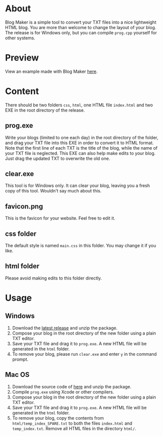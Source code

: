 # About
Blog Maker is a simple tool to convert your TXT files into a nice lightweight HTML blog. You are more than welcome to change the layout of your blog. The release is for Windows only, but you can compile `prog.cpp` yourself for other systems.

# Preview
View an example made with Blog Maker [here](https://wlhcode.github.io/blog-maker/example/).

# Content
There should be two folders `css`, `html`, one HTML file `index.html` and two EXE in the root directory of the release. 

## prog.exe
Write your blogs (limited to one each day) in the root directory of the folder, and drag your TXT file into this EXE in order to convert it to HTML format. Note that the first line of each TXT is the title of the blog, while the name of your TXT file is neglected. This EXE can also help make edits to your blog. Just drag the updated TXT to overwrite the old one.

## clear.exe
This tool is for Windows only. It can clear your blog, leaving you a fresh copy of this tool. Wouldn't say much about this.

## favicon.png
This is the favicon for your website. Feel free to edit it.

## css folder
The default style is named `main.css` in this folder. You may change it if you like.

## html folder
Please avoid making edits to this folder directly.

# Usage
## Windows
1. Download the [latest release](https://github.com/wlhcode/blog-maker/releases) and unzip the package.
2. Compose your blog in the root directory of the new folder using a plain TXT editor.
3. Save your TXT file and drag it to `prog.exe`. A new HTML file will be generated in the `html` folder.
4. To remove your blog, please run `clear.exe` and enter `y` in the command prompt.

## Mac OS
1. Download the source code of [here](https://github.com/wlhcode/blog-maker/releases) and unzip the package.
2. Compile `prog.exe` using Xcode or other compilers.
3. Compose your blog in the root directory of the new folder using a plain TXT editor.
4. Save your TXT file and drag it to `prog.exe`. A new HTML file will be generated in the `html` folder.
5. To remove your blog, copy the contents from `html/temp_index_SPARE.txt` to both the files `index.html` and `temp_index.txt`. Remove all HTML files in the directory `html/`.
